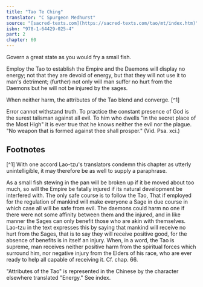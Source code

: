 ```yaml
---
title: "Tao Te Ching"
translator: "C Spurgeon Medhurst"
source: "[sacred-texts.com](https://sacred-texts.com/tao/mt/index.htm)"
isbn: "978-1-64429-025-4"
part: 2
chapter: 60
---
```

Govern a great state as you would fry a small fish.

Employ the Tao to establish the Empire and the Daemons will display no energy; not that they are devoid of energy, but that they will not use it to man's detriment; (further) not only will man suffer no hurt from the Daemons but he will not be injured by the sages.

When neither harm, the attributes of the Tao blend and converge. [^1]

Error cannot withstand truth. To practice the constant presence of God is the surest talisman against all evil. To him who dwells "in the secret place of the Most High" it is ever true that he knows neither the evil nor the plague. "No weapon that is formed against thee shall prosper." (Vid. Psa. xci.)

## Footnotes

[^1] With one accord Lao-tzu's translators condemn this chapter as utterly unintelligible, it may therefore be as well to supply a paraphrase.

As a small fish stewing in the pan will be broken up if it be moved about too much, so will the Empire be fatally injured if its natural development be interfered with. The only safe course is to follow the Tao, That if employed for the regulation of mankind will make everyone a Sage in due course in which case all will be safe from evil. The daemons could harm no one if there were not some affinity between them and the injured, and in like manner the Sages can only benefit those who are akin with themselves. Lao-tzu in the text expresses this by saying that mankind will receive no hurt from the Sages, that is to say they will receive positive good, for the absence of benefits is in itself an injury. When, in a word, the Tao is supreme, man receives neither positive harm from the spiritual forces which surround him, nor negative injury from the Elders of his race, who are ever ready to help all capable of receiving it. Cf. chap. 66.

"Attributes of the Tao" is represented in the Chinese by the character elsewhere translated "Energy." See index.